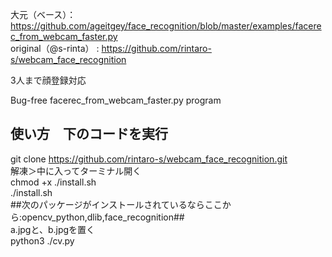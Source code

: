 大元（ベース）：https://github.com/ageitgey/face_recognition/blob/master/examples/facerec_from_webcam_faster.py<br>
original（@s-rinta） : https://github.com/rintaro-s/webcam_face_recognition<br>

3人まで顔登録対応<br>

Bug-free facerec_from_webcam_faster.py program<br>
<h2>
  使い方　下のコードを実行
</h2>

git clone https://github.com/rintaro-s/webcam_face_recognition.git<br>
解凍＞中に入ってターミナル開く<br>
chmod +x ./install.sh<br>
./install.sh<br>
##次のパッケージがインストールされているならここから:opencv_python,dlib,face_recognition##<br>
a.jpgと、b.jpgを置く<br>
python3 ./cv.py<br>

